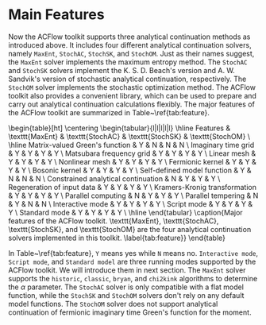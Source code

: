 # Main Features

Now the ACFlow toolkit supports three analytical continuation methods as introduced above. It includes four different analytical continuation solvers, namely `MaxEnt`, `StochAC`, `StochSK`, and `StochOM`. Just as their names suggest, the `MaxEnt` solver implements the maximum entropy method. The `StochAC` and `StochSK` solvers implement the K. S. D. Beach's version and A. W. Sandvik's version of stochastic analytical continuation, respectively. The `StochOM` solver implements the stochastic optimization method. The ACFlow toolkit also provides a convenient library, which can be used to prepare and carry out analytical continuation calculations flexibly. The major features of the ACFlow toolkit are summarized in Table~\ref{tab:feature}.

\begin{table}[ht]
\centering
\begin{tabular}{l|l|l|l|l}
\hline
Features & \texttt{MaxEnt} & \texttt{StochAC} & \texttt{StochSK} & \texttt{StochOM} \\
\hline
Matrix-valued Green's function & Y & N & N & N \\
Imaginary time grid            & Y & Y & Y & Y \\
Matsubara frequency grid       & Y & Y & Y & Y \\
Linear mesh                    & Y & Y & Y & Y \\
Nonlinear mesh                 & Y & Y & Y & Y \\
Fermionic kernel               & Y & Y & Y & Y \\
Bosonic kernel                 & Y & Y & Y & Y \\
Self-defined model function    & Y & N & N & N \\
Constrained analytical continuation & N & Y & Y & Y \\
Regeneration of input data     & Y & Y & Y & Y \\
Kramers-Kronig transformation  & Y & Y & Y & Y \\
Parallel computing             & N & Y & Y & Y \\
Parallel tempering             & N & Y & N & N \\
Interactive mode               & Y & Y & Y & Y \\
Script mode                    & Y & Y & Y & Y \\
Standard mode                  & Y & Y & Y & Y \\
\hline
\end{tabular}
\caption{Major features of the ACFlow toolkit. \texttt{MaxEnt}, \texttt{StochAC}, \texttt{StochSK}, and \texttt{StochOM} are the four analytical continuation solvers implemented in this toolkit. \label{tab:feature}}
\end{table}

In Table~\ref{tab:feature}, `Y` means yes while `N` means no. `Interactive mode`, `Script mode`, and `Standard model` are three running modes supported by the ACFlow toolkit. We will introduce them in next section. The `MaxEnt` solver supports the `historic`, `classic`, `bryan`, and `chi2kink` algorithms to determine the $\alpha$ parameter. The `StochAC` solver is only compatible with a flat model function, while the `StochSK` and `StochOM` solvers don't rely on any default model functions. The `StochOM` solver does not support analytical continuation of fermionic imaginary time Green's function for the moment. 